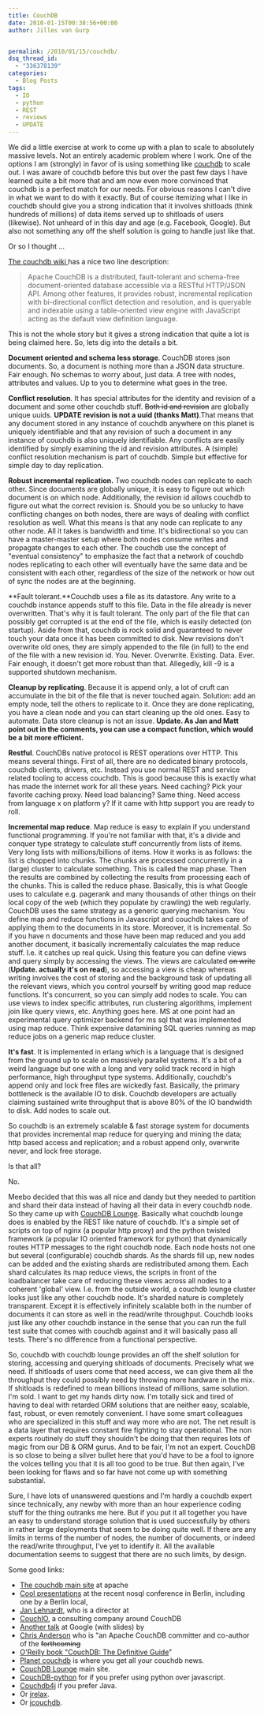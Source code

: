 ```yaml
---
title: CouchDB
date: 2010-01-15T00:38:56+00:00
author: Jilles van Gurp


permalink: /2010/01/15/couchdb/
dsq_thread_id:
  - "336378139"
categories:
  - Blog Posts
tags:
  - IO
  - python
  - REST
  - reviews
  - UPDATE
---
```

We did a little exercise at work to come up with a plan to scale to absolutely massive levels. Not an entirely academic problem where I work. One of the options I am (strongly) in favor of is using something like [couchdb](http://couchdb.apache.org/) to scale out. I was aware of couchdb before this but over the past few days I have learned quite a bit more that and am now even more convinced that couchdb is a perfect match for our needs. For obvious reasons I can't dive in what we want to do with it exactly. But of course itemizing what I like in couchdb should give you a strong indication that it involves shitloads (think hundreds of millions) of data items served up to shitloads of users (likewise). Not unheard of in this day and age (e.g. Facebook, Google). But also not something any off the shelf solution is going to handle just like that.

Or so I thought ...

[The couchdb wiki ](http://wiki.apache.org/couchdb/)has a nice two line description:

> Apache CouchDB is a distributed, fault-tolerant and schema-free document-oriented database accessible via a RESTful HTTP/JSON API. Among other features, it provides robust, incremental replication with bi-directional conflict detection and resolution, and is queryable and indexable using a table-oriented view engine with JavaScript acting as the default view definition language.

This is not the whole story but it gives a strong indication that quite a lot is being claimed here. So, lets dig into the details a bit.

**Document oriented and schema less storage**. CouchDB stores json documents. So, a document is nothing more than a JSON data structure. Fair enough. No schemas to worry about, just data. A tree with nodes, attributes and values. Up to you to determine what goes in the tree. 

**Conflict resolution**. It has special attributes for the identity and revision of a document and some other couchdb stuff. ~~Both id and revision~~ are globally unique uuids. **UPDATE revision is not a uuid (thanks Matt)**.That means that any document stored in any instance of couchdb anywhere on this planet is uniquely identifiable and that any revision of such a document in any instance of couchdb is also uniquely identifiable. Any conflicts are easily identified by simply examining the id and revision attributes. A (simple) conflict resolution mechanism is part of couchdb. Simple but effective for simple day to day replication.

**Robust incremental replication.** Two couchdb nodes can replicate to each other. Since documents are globally unique, it is easy to figure out which document is on which node. Additionally, the revision id allows couchdb to figure out what the correct revision is. Should you be so unlucky to have conflicting changes on both nodes, there are ways of dealing with conflict resolution as well. What this means is that any node can replicate to any other node. All it takes is bandwidth and time. It's bidirectional so you can have a master-master setup where both nodes consume writes and propagate changes to each other. The couchdb use the concept of "eventual consistency" to emphasize the fact that a network of couchdb nodes replicating to each other will eventually have the same data and be consistent with each other, regardless of the size of the network or how out of sync the nodes are at the beginning.

**Fault tolerant.**Couchdb uses a file as its datastore. Any write to a couchdb instance appends stuff to this file. Data in the file already is never overwritten. That's why it is fault tolerant. The only part of the file that can possibly get corrupted is at the end of the file, which is easily detected (on startup). Aside from that, couchdb is rock solid and guaranteed to never touch your data once it has been committed to disk. New revisions don't overwrite old ones, they are simply appended to the file (in full) to the end of the file with a new revision id. You. Never. Overwrite. Existing. Data. Ever. Fair enough, it doesn't get more robust than that. Allegedly, kill -9 is a supported shutdown mechanism.

**Cleanup by replicating**. Because it is append only, a lot of cruft can accumulate in the bit of the file that is never touched again. Solution: add an empty node, tell the others to replicate to it. Once they are done replicating, you have a clean node and you can start cleaning up the old ones. Easy to automate. Data store cleanup is not an issue. **Update. As Jan and Matt point out in the comments, you can use a compact function, which would be a bit more efficient.**

**Restful**. CouchDBs native protocol is REST operations over HTTP. This means several things. First of all, there are no dedicated binary protocols, couchdb clients, drivers, etc. Instead you use normal REST and service related tooling to access couchdb. This is good because this is exactly what has made the internet work for all these years. Need caching? Pick your favorite caching proxy. Need load balancing? Same thing. Need access from language x on platform y? If it came with http support you are ready to roll.

**Incremental map reduce**. Map reduce is easy to explain if you understand functional programming. If you're not familiar with that, it's a divide and conquer type strategy to calculate stuff concurrently from lists of items. Very long lists with millions/billions of items.  How it works is as follows: the list is chopped into chunks. The chunks are processed concurrently in a (large) cluster to calculate something. This is called the map phase. Then the results are combined by collecting the results from processing each of the chunks. This is called the reduce phase. Basically, this is what Google uses to calculate e.g. pagerank and many thousands of other things on their local copy of the web (which they populate by crawling) the web regularly. CouchDB uses the same strategy as a generic querying mechanism. You define map and reduce functions in Javascript and couchdb takes care of applying them to the documents in its store. Moreover, it is incremental. So if you have n documents and those have been map reduced and you add another document, it basically incrementally calculates the map reduce stuff. I.e. it catches up real quick. Using this feature you can define views and query simply by accessing the views. The views are calculated ~~on write~~ (**Update. actually it's on read**), so accessing a view is cheap whereas writing involves the cost of storing and the background task of updating all the relevant views, which you control yourself by writing good map reduce functions. It's concurrent, so you can simply add nodes to scale. You can use views to index specific attributes, run clustering algorithms, implement join like query views, etc. Anything goes here. MS at one point had an experimental query optimizer backend for ms sql that was implemented using map reduce. Think expensive datamining SQL queries running as map reduce jobs on a generic map reduce cluster.

**It's fast**. It is implemented in erlang which is a language that is designed from the ground up to scale on massively parallel systems. It's a bit of a weird language but one with a long and very solid track record in high performance, high throughput type systems. Additionally, couchdb's append only and lock free files are wickedly fast. Basically, the primary bottleneck is the available IO to disk. Couchdb developers are actually claiming sustained write throughput that is above 80% of the IO bandwidth to disk. Add nodes to scale out.

So couchdb is an extremely scalable & fast storage system for documents that provides incremental map reduce for querying and mining the data; http based access and replication; and a robust append only, overwrite never, and lock free storage.

Is that all?

No.

Meebo decided that this was all nice and dandy but they needed to partition and shard their data instead of having all their data in every couchdb node. So they came up with [CouchDB Lounge](http://tilgovi.github.com/couchdb-lounge/). Basically what couchdb lounge does is enabled by the REST like nature of couchdb. It's a simple set of scripts on top of nginx (a popular http proxy) and the python twisted framework (a popular IO oriented framework for python) that dynamically routes HTTP messages to the right couchdb node. Each node hosts not one but several (configurable) couchdb shards. As the shards fill up, new nodes can be added and the existing shards are redistributed among them. Each shard calculates its map reduce views, the scripts in front of the loadbalancer take care of reducing these views across all nodes to a coherent 'global' view. I.e. from the outside world, a couchdb lounge cluster looks just like any other couchdb node. It's sharded nature is completely transparent. Except it is effectively infinitely scalable both in the number of documents it can store as well in the read/write throughput. Couchdb looks just like any other couchdb instance in the sense that you can run the full test suite that comes with couchdb against and it will basically pass all tests. There's no difference from a functional perspective.

So, couchdb with couchdb lounge provides an off the shelf solution for storing, accessing and querying shitloads of documents. Precisely what we need. If shitloads of users come that need access, we can give them all the throughput they could possibly need by throwing more hardware in the mix. If shitloads is redefined to mean billions instead of millions, same solution. I'm sold. I want to get my hands dirty now. I'm totally sick and tired of having to deal with retarded ORM solutions that are neither easy, scalable, fast, robust, or even remotely convenient. I have some smart colleagues who are specialized in this stuff and way more who are not. The net result is a data layer that requires constant fire fighting to stay operational. The non experts routinely do stuff they shouldn't be doing that then requires lots of magic from our DB & ORM gurus. And to be fair, I'm not an expert. CouchDB is so close to being a silver bullet here that you'd have to be a fool to ignore the voices telling you that it is all too good to be true. But then again, I've been looking for flaws and so far have not come up with something substantial.

Sure, I have lots of unanswered questions and I'm hardly a couchdb expert since technically, any newby with more than an hour experience coding stuff for the thing outranks me here. But if you put it all together you have an easy to understand storage solution that is used successfully by others in rather large deployments that seem to be doing quite well. If there are any limits in terms of the number of nodes, the number of documents, or indeed the read/write throughput, I've yet to identify it. All the available documentation seems to suggest that there are no such limits, by design.

Some good links:

- [The couchdb main site](http://couchdb.apache.org/) at apache
- [Cool presentations](http://jan.prima.de/plok/archives/185-NoSQL-Berlin-Debrief.html) at the recent nosql conference in Berlin, including one by a Berlin local, 
- [Jan Lehnardt](http://jan.prima.de/~jan/plok/), who is a director at
- [CouchIO](http://couchio.com/), a consulting company around CouchDB
- [Another talk](http://jchrisa.net/drl/_design/sofa/_show/post/CouchDB-Google-Tech-Talk) at Google (with slides) by
- [Chris Anderson](http://jchrisa.net) who is "an Apache CouchDB committer and co-author of the ~~forthcoming~~
- [O'Reilly book "CouchDB: The Definitive Guide](http://books.couchdb.org/relax/)"
- [Planet couchdb](http://planet.couchdb.org/) is where you get all your couchdb news.
- [CouchDB Lounge](http://tilgovi.github.com/couchdb-lounge/) main site.
- [CouchDB-python](http://code.google.com/p/couchdb-python/) for if you prefer using python over javascript.
- [Couchdb4j](http://github.com/mbreese/couchdb4j) if you prefer Java.
- Or [jrelax](http://wiki.github.com/isterin/jrelax/).
- Or [jcouchdb](http://code.google.com/p/jcouchdb/).

